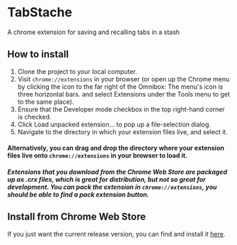 # TabStache
A chrome extension for saving and recalling tabs in a stash

## How to install
1. Clone the project to your local computer.
2. Visit `chrome://extensions` in your browser (or open up the Chrome menu by clicking the icon to the far right of the Omnibox:  The menu's icon is three horizontal bars. and select Extensions under the Tools menu to get to the same place).
3. Ensure that the Developer mode checkbox in the top right-hand corner is checked.
4. Click Load unpacked extension… to pop up a file-selection dialog.
5. Navigate to the directory in which your extension files live, and select it.

#### Alternatively, you can drag and drop the directory where your extension files live onto `chrome://extensions` in your browser to load it.

##### Extensions that you download from the Chrome Web Store are packaged up as .crx files, which is great for distribution, but not so great for development. You can pack the extension in `chrome://extensions`, you should be able to find a pack extension button.

## Install from Chrome Web Store
If you just want the current release version, you can find and install it [here](https://chrome.google.com/webstore/detail/tabstache/cdlckcaiagllfabcbipekececjgngbjo?utm_source=gh-readme).

